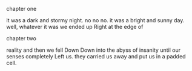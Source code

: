 chapter one

it was a dark and stormy night.
no no no. it was a bright and
sunny day. well, whatever it was
we ended up Right at the edge of



chapter two

reality and then we fell Down
Down into the abyss of insanity
until our senses completely Left
us. they carried us away and put
us in a padded cell.
